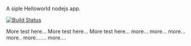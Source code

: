 A siple Helloworld nodejs app.

[![Build Status](https://drone.io/github.com/nemonik/nodejs-helloworld/status.png)](https://drone.io/github.com/nemonik/nodejs-helloworld/latest)

More test here...
More test here...
More test here...
more...
more...
more...
more..
more.......
more....

